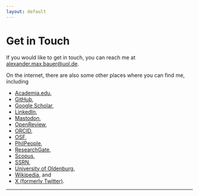 ```yaml
---
layout: default
---
```


# Get in Touch

If you would like to get in touch, you can reach me at <alexander.max.bauer@uol.de>.

On the internet, there are also some other places where you can find me, including
+ [Academia.edu](https://uni-oldenburg.academia.edu/alexandermaxbauer),
+ [GitHub](https://github.com/alephmembeth),
+ [Google Scholar](https://scholar.google.de/citations?user=EFeokZUAAAAJ),
+ [LinkedIn](https://www.linkedin.com/in/alexandermaxbauer/),
+ [Mastodon](https://ohai.social/@alephmembeth),
+ [OpenReview](https://openreview.net/profile?id=~Alexander_Max_Bauer1),
+ [ORCID](https://orcid.org/0000-0003-0923-6864),
+ [OSF](https://osf.io/profile/),
+ [PhilPeople](https://philpeople.org/profiles/alexander-max-bauer),
+ [ResearchGate](https://www.researchgate.net/profile/Alexander-Bauer-2),
+ [Scopus](https://www.scopus.com/authid/detail.uri?authorId=57221999493),
+ [SSRN](https://papers.ssrn.com/sol3/cf_dev/AbsByAuth.cfm?per_id=5771974),
+ [University of Oldenburg](https://uol.de/philosophie/alexander-max-bauer),
+ [Wikipedia](https://de.wikipedia.org/wiki/Benutzer:Alephmembeth), and
+ [X (formerly Twitter)](https://x.com/alephmembeth).

***
